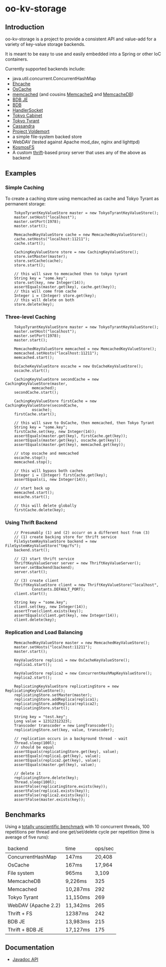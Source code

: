 # oo-kv-storage #

## Introduction ##

oo-kv-storage is a project to provide a consistent API and value-add for a variety of key-value storage backends.

It is meant to be easy to use and easily embedded into a Spring or other IoC containers.

Currently supported backends include:

- java.util.concurrent.ConcurrentHashMap
- [Ehcache](http://ehcache.org/ "Ehcache")
- [OsCache](http://www.opensymphony.com/oscache/ "OsCache")
- [memcached](http://www.danga.com/memcached/ "memcached") (and cousins [MemcacheQ](http://memcachedb.org/memcacheq/ "MemcacheQ") and [MemcacheDB](http://memcachedb.org/ "MemcacheDB"))
- [BDB JE](http://www.oracle.com/database/berkeley-db/je/ "BDB Java Edition")
- [BDB](http://www.oracle.com/database/berkeley-db/ "BDB native using JNI")
- [HandlerSocket](https://github.com/ahiguti/HandlerSocket-Plugin-for-MySQL "HandlerSocket")
- [Tokyo Cabinet](http://1978th.net/tokyocabinet/ "Tokyo Tyrant")
- [Tokyo Tyrant](http://1978th.net/tokyotyrant/ "Tokyo Tyrant")
- [Cassandra](http://cassandra.apache.org/ "Cassandra")
- [Project Voldemort](http://project-voldemort.com/ "Project Voldemort")
- a simple file-system backed store
- WebDAV (tested against Apache mod_dav, nginx and lighttpd)
- [KosmosFS](http://kosmosfs.wiki.sourceforge.net/ "Kosmos File System")
- A custom [thrift](http://incubator.apache.org/thrift/ "Apache Thrift")-based proxy server that uses any of the above as backend

## Examples ##

### Simple Caching ###

To create a caching store using memcached as cache and Tokyo Tyrant as
permanent storage:

		TokyoTyrantKeyValueStore master = new TokyoTyrantKeyValueStore();
		master.setHost("localhost");
		master.setPort(1978);
		master.start();

		MemcachedKeyValueStore cache = new MemcachedKeyValueStore();
		cache.setHosts("localhost:11211");
		cache.start();

		CachingKeyValueStore store = new CachingKeyValueStore();
		store.setMaster(master);
		store.setCache(cache);
		store.start();

		// this will save to memcached then to tokyo tyrant
		String key = "some.key";
		store.set(key, new Integer(14));
		assertEquals(master.get(key), cache.get(key));
		// this will come from cache
		Integer i = (Integer) store.get(key);
		// this will delete on both
		store.delete(key);

### Three-level Caching ###

		TokyoTyrantKeyValueStore master = new TokyoTyrantKeyValueStore();
		master.setHost("localhost");
		master.setPort(1978);
		master.start();

		MemcachedKeyValueStore memcached = new MemcachedKeyValueStore();
		memcached.setHosts("localhost:11211");
		memcached.start();

		OsCacheKeyValueStore oscache = new OsCacheKeyValueStore();
		oscache.start();

		CachingKeyValueStore secondCache = new CachingKeyValueStore(master,
				memcached);
		secondCache.start();

		CachingKeyValueStore firstCache = new CachingKeyValueStore(secondCache,
				oscache);
		firstCache.start();

		// this will save to OsCache, then memcached, then Tokyo Tyrant
		String key = "some.key";
		firstCache.set(key, new Integer(14));
		assertEquals(master.get(key), firstCache.get(key));
		assertEquals(master.get(key), oscache.get(key));
		assertEquals(master.get(key), memcached.get(key));

		// stop oscache and memcached
		oscache.stop();
		memcached.stop();

		// this will bypass both caches
		Integer i = (Integer) firstCache.get(key);
		assertEquals(i, new Integer(14));

		// start back up
		memcached.start();
		oscache.start();

		// this will delete globally
		firstCache.delete(key);

### Using Thrift Backend ###

		// Presumably (1) and (2) occurr on a different host from (3)
		// (1) create backing store for thrift service
		FileSystemKeyValueStore backend = new FileSystemKeyValueStore("tmp/fs");
		backend.start();

		// (2) start thrift service
		ThriftKeyValueServer server = new ThriftKeyValueServer();
		server.setBackend(backend);
		server.start();

		// (3) create client
		ThriftKeyValueStore client = new ThriftKeyValueStore("localhost",
				Constants.DEFAULT_PORT);
		client.start();

		String key = "some.key";
		client.set(key, new Integer(14));
		assertTrue(client.exists(key));
		assertEquals(client.get(key), new Integer(14));
		client.delete(key);

### Replication and Load Balancing ###

		MemcachedKeyValueStore master = new MemcachedKeyValueStore();
		master.setHosts("localhost:11211");
		master.start();

		KeyValueStore replica1 = new OsCacheKeyValueStore();
		replica1.start();

		KeyValueStore replica2 = new ConcurrentHashMapKeyValueStore();
		replica2.start();

		ReplicatingKeyValueStore replicatingStore = new ReplicatingKeyValueStore();
		replicatingStore.setMaster(master);
		replicatingStore.addReplica(replica1);
		replicatingStore.addReplica(replica2);
		replicatingStore.start();

		String key = "test.key";
		Long value = 12312312323l;
		Transcoder transcoder = new LongTranscoder();
		replicatingStore.set(key, value, transcoder);

		// replication occurs in a background thread - wait
		Thread.sleep(100l);
		// should be equal
		assertEquals(replicatingStore.get(key), value);
		assertEquals(replica1.get(key), value);
		assertEquals(replica2.get(key), value);
		assertEquals(master.get(key), value);

		// delete it
		replicatingStore.delete(key);
		Thread.sleep(100l);
		assertFalse(replicatingStore.exists(key));
		assertFalse(replica1.exists(key));
		assertFalse(replica2.exists(key));
		assertFalse(master.exists(key));

## Benchmarks ##

Using a [totally unscientific benchmark](http://github.com/samtingleff/oo-kv-storage/blob/5c9cea4c672dda6c7863f9b3a12b639e0c149b81/test/com/othersonline/kv/test/BenchmarkTestCase.java) with 10 concurrent threads, 100 repetitions per thread and one get/set/delete cycle per repetition (time is average of five runs):

<table>
 <thead>
  <tr>
   <td>backend</td>
   <td>time</td>
   <td>ops/sec</td>
  </tr>
 </thead>
 <tbody>
  <tr>
   <td>ConcurrentHashMap</td>
   <td>147ms</td>
   <td>20,408</td>
  </tr>
  <tr>
   <td>OsCache</td>
   <td>167ms</td>
   <td>17,964</td>
  </tr>
  <tr>
   <td>File system</td>
   <td>965ms</td>
   <td>3,109</td>
  </tr>
  <tr>
   <td>MemcacheDB</td>
   <td>9,226ms</td>
   <td>325</td>
  </tr>
  <tr>
   <td>Memcached</td>
   <td>10,287ms</td>
   <td>292</td>
  </tr>
  <tr>
   <td>Tokyo Tyrant</td>
   <td>11,150ms</td>
   <td>269</td>
  </tr>
  <tr>
   <td>WebDAV (Apache 2.2)</td>
   <td>11,342ms</td>
   <td>265</td>
  </tr>
  <tr>
   <td>Thrift + FS</td>
   <td>12387ms</td>
   <td>242</td>
  </tr>
  <tr>
   <td>BDB JE</td>
   <td>13,983ms</td>
   <td>215</td>
  </tr>
  <tr>
   <td>Thrift + BDB JE</td>
   <td>17,127ms</td>
   <td>175</td>
  </tr>
 </tbody>
</table>

## Documentation ##

- [Javadoc API](http://samtingleff.github.com/oo-kv-storage/doc/api/)

